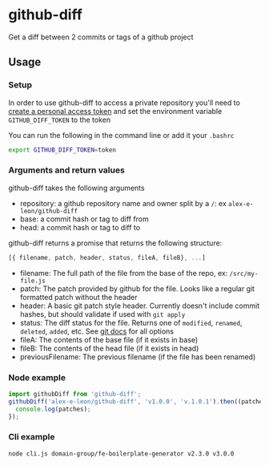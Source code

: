 # github-diff

Get a diff between 2 commits or tags of a github project

## Usage

### Setup
In order to use github-diff to access a private repository you'll need to
[create a personal access token](https://github.com/settings/tokens)
and set the environment variable `GITHUB_DIFF_TOKEN` to the token

You can run the following in the command line or add it your `.bashrc`

```bash
export GITHUB_DIFF_TOKEN=token
```

### Arguments and return values

github-diff takes the following arguments

- repository: a github repository name and owner split by a `/`: ex `alex-e-leon/github-diff`
- base: a commit hash or tag to diff from
- head: a commit hash or tag to diff to

github-diff returns a promise that returns the following structure:

```javascript
[{ filename, patch, header, status, fileA, fileB}, ...]
```

- filename: The full path of the file from the base of the repo, ex: `/src/my-file.js`
- patch: The patch provided by github for the file. Looks like a regular git formatted patch without the header
- header: A basic git patch style header. Currently doesn't include commit hashes, but should validate if used with `git apply`
- status: The diff status for the file. Returns one of `modified`, `renamed`, `deleted`, `added`, etc. See [git docs](https://git-scm.com/docs/git-status) for all options
- fileA: The contents of the base file (if it exists in base)
- fileB: The contents of the head file (if it exists in head)
- previousFilename: The previous filename (if the file has been renamed)

### Node example

```javascript
import githubDiff from 'github-diff';
githubDiff('alex-e-leon/github-diff', 'v1.0.0', 'v.1.0.1').then((patches) => {
  console.log(patches);
});
```

### Cli example

```shell
node cli.js domain-group/fe-boilerplate-generator v2.3.0 v3.0.0
```
